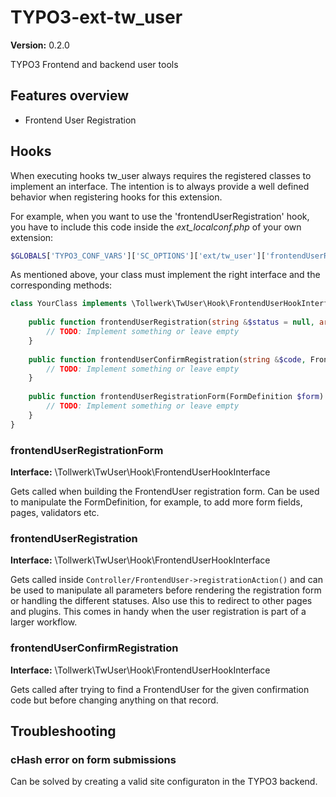 # TYPO3-ext-tw_user

**Version:** 0.2.0

TYPO3 Frontend and backend user tools





## Features overview

* Frontend User Registration





## Hooks

When executing hooks tw_user always requires the registered classes to implement an interface. The intention is to always provide a well defined behavior when registering hooks for this extension.

For example, when you want to use the 'frontendUserRegistration' hook, you have to include this code inside the *ext_localconf.php* of your own extension:

```php
$GLOBALS['TYPO3_CONF_VARS']['SC_OPTIONS']['ext/tw_user']['frontendUserRegistration'][<useATimestampAsKeyPlease>] = \VENDOR\YourNamespace\YourClass::class;
```

As mentioned above, your class must implement the right interface and the corresponding methods:

```php
class YourClass implements \Tollwerk\TwUser\Hook\FrontendUserHookInterface {
    
    public function frontendUserRegistration(string &$status = null, array &$passthrough = null, array &$form = null) {
        // TODO: Implement something or leave empty 
    }
    
    public function frontendUserConfirmRegistration(string &$code, FrontendUser $frontendUser = null): void {
        // TODO: Implement something or leave empty 
    }
    
    public function frontendUserRegistrationForm(FormDefinition $form): void {
        // TODO: Implement something or leave empty 
    }
}
```



### frontendUserRegistrationForm

**Interface:** \Tollwerk\TwUser\Hook\FrontendUserHookInterface

Gets called when building the FrontendUser registration form. Can be used to manipulate the FormDefinition, for example, to add more form fields, pages, validators etc.



### frontendUserRegistration

**Interface:** \Tollwerk\TwUser\Hook\FrontendUserHookInterface

Gets called inside `Controller/FrontendUser->registrationAction()` and can be used to manipulate all parameters before rendering the registration form or handling the different statuses. Also use this to redirect to other pages and plugins. This comes in handy when the user registration is part of a larger workflow. 



### frontendUserConfirmRegistration

**Interface:** \Tollwerk\TwUser\Hook\FrontendUserHookInterface

Gets called after trying to find a FrontendUser for the given confirmation code but before changing anything on that record.





## Troubleshooting

### cHash error on form submissions

Can be solved by creating a valid site configuraton in the TYPO3 backend.
